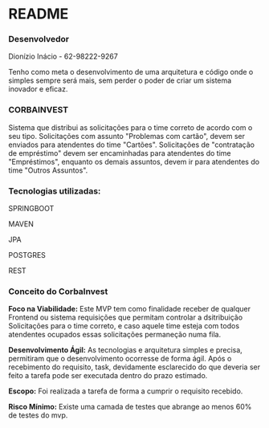 # README

### Desenvolvedor
Dionízio Inácio - 62-98222-9267

Tenho como meta o desenvolvimento de uma arquitetura e código onde o simples sempre será mais, sem perder o poder de criar um sistema inovador e eficaz.

### CORBAINVEST
Sistema que distribui as solicitações para o time correto de acordo com o seu
tipo. Solicitações com assunto "Problemas com cartão", devem ser enviados para atendentes do
time "Cartões". Solicitações de "contratação de empréstimo" devem ser encaminhadas para
atendentes do time "Empréstimos", enquanto os demais assuntos, devem ir para atendentes do
time "Outros Assuntos".

### Tecnologias utilizadas:

SPRINGBOOT

MAVEN

JPA

POSTGRES

REST

### Conceito do CorbaInvest

**Foco na Viabilidade:** Este MVP tem como finalidade receber de qualquer Frontend ou sistema requisições que permitam controlar a dsitribuição Solicitações para o time correto, e caso aquele time esteja com todos atendentes ocupados essas solicitações permaneção numa fila.

**Desenvolvimento Ágil:** As tecnologias e arquitetura simples e precisa, permitiram que o desenvolvimento ocorresse de forma ágil. Após o recebimento do requisito, task, devidamente esclarecido do que deveria ser feito a tarefa pode ser executada dentro do prazo estimado.

**Escopo:** Foi realizada a tarefa de forma a cumprir o requisito recebido.

**Risco Mínimo:** Existe uma camada de testes que abrange ao menos 60% de testes do mvp.
